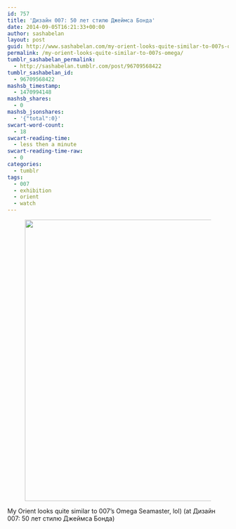 ```yaml
---
id: 757
title: 'Дизайн 007: 50 лет стилю Джеймса Бонда'
date: 2014-09-05T16:21:33+00:00
author: sashabelan
layout: post
guid: http://www.sashabelan.com/my-orient-looks-quite-similar-to-007s-omega/
permalink: /my-orient-looks-quite-similar-to-007s-omega/
tumblr_sashabelan_permalink:
  - http://sashabelan.tumblr.com/post/96709568422
tumblr_sashabelan_id:
  - 96709568422
mashsb_timestamp:
  - 1470994148
mashsb_shares:
  - 0
mashsb_jsonshares:
  - '{"total":0}'
swcart-word-count:
  - 18
swcart-reading-time:
  - less then a minute
swcart-reading-time-raw:
  - 0
categories:
  - tumblr
tags:
  - 007
  - exhibition
  - orient
  - watch
---
```

<div id='gallery-646' class='gallery galleryid-757 gallery-columns-1 gallery-size-full'>
  <figure class='gallery-item'> 
  
  <div class='gallery-icon landscape'>
    <img width="640" height="640" src="http://www.sashabelan.ru/wp-content/uploads/2014/09/tumblr_nbfs3ypEun1qarj97o1_1280.jpg" class="attachment-full size-full" alt="" srcset="http://www.sashabelan.ru/wp-content/uploads/2014/09/tumblr_nbfs3ypEun1qarj97o1_1280.jpg 640w, http://www.sashabelan.ru/wp-content/uploads/2014/09/tumblr_nbfs3ypEun1qarj97o1_1280-150x150.jpg 150w, http://www.sashabelan.ru/wp-content/uploads/2014/09/tumblr_nbfs3ypEun1qarj97o1_1280-300x300.jpg 300w, http://www.sashabelan.ru/wp-content/uploads/2014/09/tumblr_nbfs3ypEun1qarj97o1_1280-230x230.jpg 230w, http://www.sashabelan.ru/wp-content/uploads/2014/09/tumblr_nbfs3ypEun1qarj97o1_1280-350x350.jpg 350w" sizes="(max-width: 640px) 100vw, 640px" />
  </div></figure>
</div>

My Orient looks quite similar to 007’s Omega Seamaster, lol) (at Дизайн 007: 50 лет стилю Джеймса Бонда)